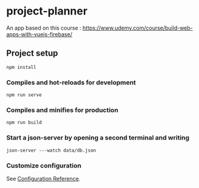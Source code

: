 # project-planner
An app based on this course : https://www.udemy.com/course/build-web-apps-with-vuejs-firebase/
## Project setup
```
npm install
```

### Compiles and hot-reloads for development
```
npm run serve
```

### Compiles and minifies for production
```
npm run build
```
### Start a json-server by opening a second terminal and writing
```
json-server ---watch data/db.json
```
### Customize configuration
See [Configuration Reference](https://cli.vuejs.org/config/).
